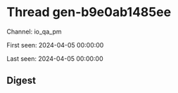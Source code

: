 # Thread gen-b9e0ab1485ee
Channel: io_qa_pm

First seen: 2024-04-05 00:00:00

Last seen: 2024-04-05 00:00:00

## Digest



